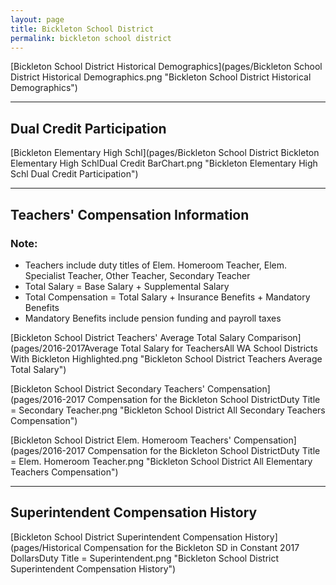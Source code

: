 ```yaml
---
layout: page
title: Bickleton School District
permalink: bickleton school district
---
```



[Bickleton School District Historical Demographics](pages/Bickleton School District Historical Demographics.png "Bickleton School District Historical Demographics")

___

## Dual Credit Participation

[Bickleton Elementary   High Schl](pages/Bickleton School District Bickleton Elementary   High SchlDual Credit BarChart.png "Bickleton Elementary   High Schl Dual Credit Participation")


___

## Teachers' Compensation Information
### Note:
- Teachers include duty titles of Elem. Homeroom Teacher, Elem. Specialist Teacher, Other Teacher, Secondary Teacher
- Total Salary = Base Salary + Supplemental Salary
- Total Compensation = Total Salary + Insurance Benefits + Mandatory Benefits
- Mandatory Benefits include pension funding and payroll taxes

[Bickleton School District Teachers' Average Total Salary Comparison](pages/2016-2017Average Total Salary for TeachersAll WA School Districts With Bickleton Highlighted.png "Bickleton School District Teachers Average Total Salary")

[Bickleton School District Secondary Teachers' Compensation](pages/2016-2017 Compensation for the Bickleton School DistrictDuty Title = Secondary Teacher.png "Bickleton School District All Secondary Teachers Compensation")

[Bickleton School District Elem. Homeroom Teachers' Compensation](pages/2016-2017 Compensation for the Bickleton School DistrictDuty Title = Elem. Homeroom Teacher.png "Bickleton School District All Elementary Teachers Compensation")


___

## Superintendent Compensation History

[Bickleton School District Superintendent Compensation History](pages/Historical Compensation for the Bickleton SD in Constant 2017 DollarsDuty Title = Superintendent.png "Bickleton School District Superintendent Compensation History")

